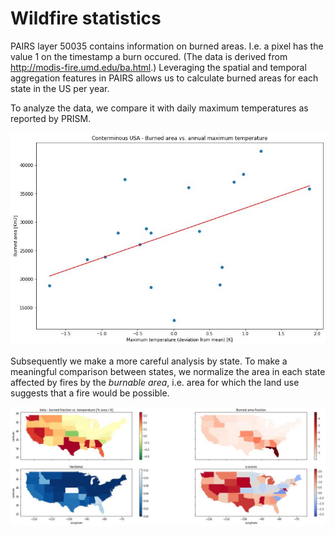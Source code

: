 # Wildfire statistics

PAIRS layer 50035 contains information on burned areas. I.e. a pixel has the value 1 on the timestamp a burn occured. (The data is derived from http://modis-fire.umd.edu/ba.html.) Leveraging the spatial and temporal aggregation features in PAIRS allows us to calculate burned areas for each state in the US per year.

To analyze the data, we compare it with daily maximum temperatures as reported by PRISM.

![Wildfires vs. temperature conterminous USA](linearDependence.jpg)

Subsequently we make a more careful analysis by state. To make a meaningful comparison between states, we normalize the area in each state affected by fires by the _burnable area_, i.e. area for which the land use suggests that a fire would be possible.

![State-wise evalution](maps.jpg)
